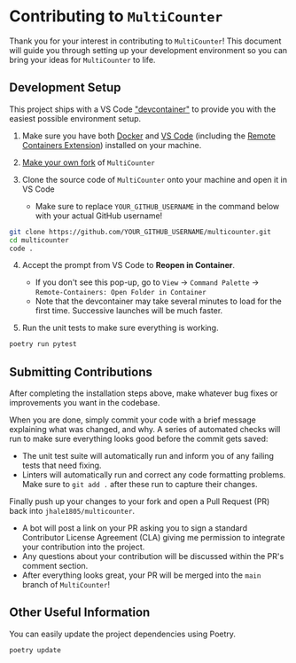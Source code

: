 <!--
 Copyright (c) 2022 Joseph Hale

 This Source Code Form is subject to the terms of the Mozilla Public
 License, v. 2.0. If a copy of the MPL was not distributed with this
 file, You can obtain one at http://mozilla.org/MPL/2.0/.
-->

# Contributing to `MultiCounter`

Thank you for your interest in contributing to `MultiCounter`! This document
will guide you through setting up your development environment so you can bring
your ideas for `MultiCounter` to life.

## Development Setup
This project ships with a VS Code
["devcontainer"](https://code.visualstudio.com/docs/remote/create-dev-container)
to provide you with the easiest possible environment setup.

1. Make sure you have both [Docker](https://docs.docker.com/get-docker/) and [VS
Code](https://code.visualstudio.com/) (including the [Remote Containers
Extension](https://marketplace.visualstudio.com/items?itemName=ms-vscode-remote.remote-containers))
installed on your machine.

2. [Make your own fork](https://github.com/python-poetry/poetry/fork) of
   `MultiCounter`

3. Clone the source code of `MultiCounter` onto your machine and open it in VS
   Code
   - Make sure to replace `YOUR_GITHUB_USERNAME` in the command below with your
     actual GitHub username!
```bash
git clone https://github.com/YOUR_GITHUB_USERNAME/multicounter.git
cd multicounter
code .
```

4. Accept the prompt from VS Code to **Reopen in Container**.
    - If you don't see this pop-up, go to `View` -> `Command Palette` ->
    `Remote-Containers: Open Folder in Container`
    - Note that the devcontainer may take several minutes to load for the first
    time. Successive launches will be much faster.


5. Run the unit tests to make sure everything is working.
```bash
poetry run pytest
```

## Submitting Contributions
After completing the installation steps above, make whatever bug fixes or
improvements you want in the codebase.

When you are done, simply commit your code with a brief message explaining what
was changed, and why. A series of automated checks will run to make sure
everything looks good before the commit gets saved:
- The unit test suite will automatically run and inform you of any failing tests
  that need fixing.
- Linters will automatically run and correct any code formatting problems. Make
  sure to `git add .` after these run to capture their changes.

Finally push up your changes to your fork and open a Pull Request (PR) back into
`jhale1805/multicounter`.
- A bot will post a link on your PR asking you to sign a standard Contributor
  License Agreement (CLA) giving me permission to integrate your contribution
  into the project.
- Any questions about your contribution will be discussed within the PR's
  comment section.
- After everything looks great, your PR will be merged into the `main` branch of
  `MultiCounter`!

## Other Useful Information

You can easily update the project dependencies using Poetry.
```bash
poetry update
```
